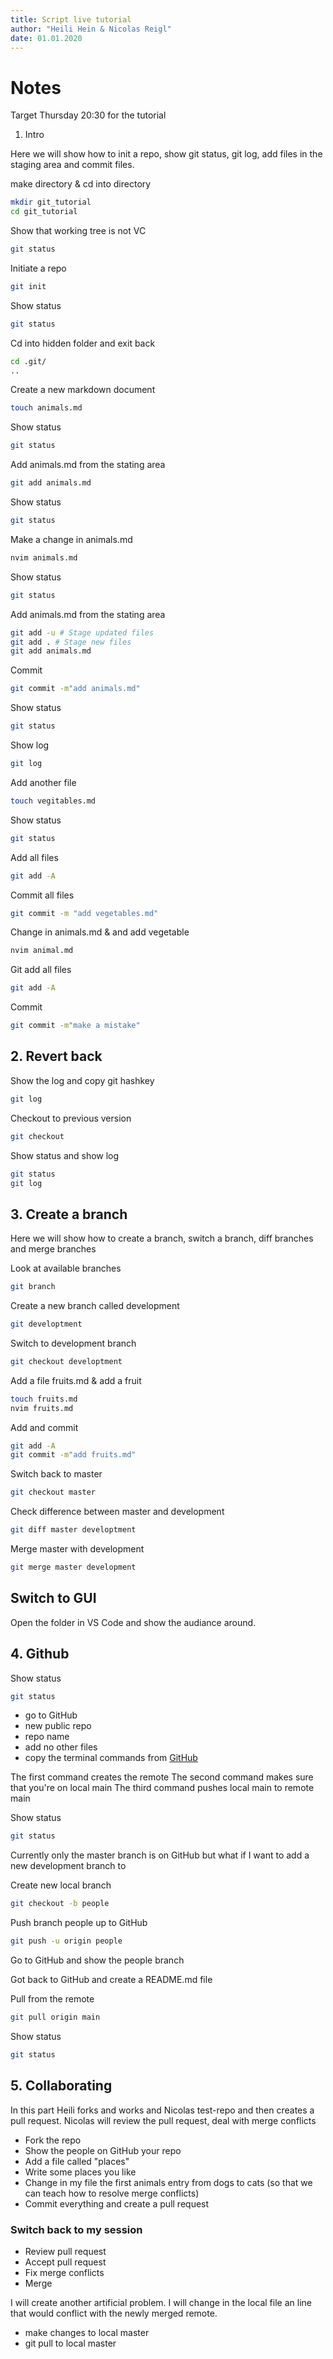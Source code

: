 ```yaml
---
title: Script live tutorial
author: "Heili Hein & Nicolas Reigl"
date: 01.01.2020
---
```



# Notes

Target Thursday 20:30 for the tutorial


1. Intro

Here we will show how to init a repo, show git status, git log, add files in the staging area and commit files.



make directory & cd into directory
```bash
mkdir git_tutorial
cd git_tutorial
```

Show that working tree is not VC
```bash
git status
```

Initiate a repo
```bash
git init
```

Show status
```bash
git status
```

Cd into hidden folder and exit back
```bash
cd .git/
..
```

Create a new markdown document
```bash
touch animals.md
```

Show status
```bash
git status
```

Add animals.md from the stating area
```bash
git add animals.md
```

Show status
```bash
git status
```


Make a change in animals.md
```bash
nvim animals.md
```

Show status
```bash
git status
```

Add animals.md from the stating area
```bash
git add -u # Stage updated files
git add . # Stage new files
git add animals.md
```



Commit
```bash
git commit -m"add animals.md"
```

Show status
```bash
git status
```

Show log
```bash
git log
```


Add another file
```bash
touch vegitables.md
```

Show status
```bash
git status
```


Add all files
```bash
git add -A
```

Commit all files
```bash
git commit -m "add vegetables.md"
```

Change in animals.md & and add vegetable
```bash
nvim animal.md
```

Git add all files
```bash
git add -A
```

Commit
```bash
git commit -m"make a mistake"
```

## 2. Revert back

Show the log and copy git hashkey
```bash
git log
```

Checkout to previous version
```bash
git checkout
```


Show status and show log
```bash
git status
git log
```


## 3. Create a branch

Here we will show how to create a branch, switch a branch, diff branches and merge branches

Look at available branches
```bash
git branch
```

Create a new branch called development
```bash
git developtment
```

Switch to development branch
```bash
git checkout developtment
```

Add a file fruits.md & add a fruit
```bash
touch fruits.md
nvim fruits.md
```

Add and commit
```bash
git add -A
git commit -m"add fruits.md"
```

Switch back to master
```bash
git checkout master
```

Check difference between master and development
```bash
git diff master developtment
```


Merge master with development
```bash
git merge master development
```


## Switch to GUI

Open the folder in VS Code and show the audiance around.



## 4. Github


Show status
```bash
git status
```

 - go to GitHub
 - new public repo
 - repo name
 - add no other files
 - copy the terminal commands from [GitHub](GitHub)

The first command creates the remote
The second command makes sure that you're on local main
The third command pushes local main to remote main

Show status
```bash
git status
```


Currently only the master branch is on GitHub but what if I want to add a new development branch to

Create new local branch
```bash
git checkout -b people
```

Push branch people up to GitHub
```bash
git push -u origin people
```

Go to GitHub and show the people branch



Got back to GitHub and create a README.md file


Pull from the remote
```bash
git pull origin main
```

Show status
```bash
git status
```

## 5. Collaborating

In this part Heili forks and works and Nicolas test-repo and then creates a pull request. Nicolas will review the pull request, deal with merge conflicts

 - Fork the repo
 - Show the people on GitHub your repo
 - Add a file called "places"
 - Write some places you like
 - Change in my file the first animals entry from dogs to cats (so that we can teach how to resolve merge conflicts)
 - Commit everything and create a pull request


### Switch back to my session


 - Review pull request
 - Accept pull request
 - Fix merge conflicts
 - Merge


 I will create another artificial problem. I will change in the local file an line that would conflict with the newly merged remote.

 - make changes to local master
 - git pull to local master

